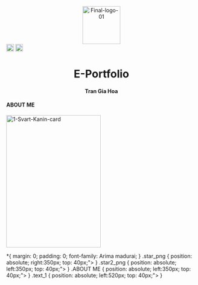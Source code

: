 <center><img src="https://i.ibb.co/TbwNmHd/Final-logo-01.png" alt="Final-logo-01"
     width=100
             Height=100></center>
<img src="https://i.ibb.co/c2Lh4z4/star-01.png" alt="star-01" class="star_png"
     width=20
     height=20>
<img src="https://i.ibb.co/c2Lh4z4/star-01.png" alt="star-01" class="star2_png"
     width=20
     height=20>
<h1><center>E-Portfolio</h1>
<h4><center>Tran Gia Hoa</h4>
  <h4 class="text_1">ABOUT ME</h4>
   
<img src="https://i.ibb.co/99KnMQX/1-Svart-Kanin-card.png" alt="1-Svart-Kanin-card"
Width="250"
Height="350">
<p> 
     *{
  margin: 0;
  padding: 0;
  font-family: Arima madurai;
}
.star_png
{
 position: absolute; right:350px; top: 40px;"> 
}
.star2_png
{
 position: absolute; left:350px; top: 40px;">
}
.ABOUT ME
{
 position: absolute; left:350px; top: 40px;">
}
.text_1
{
position: absolute; left:520px; top: 40px;">
}
